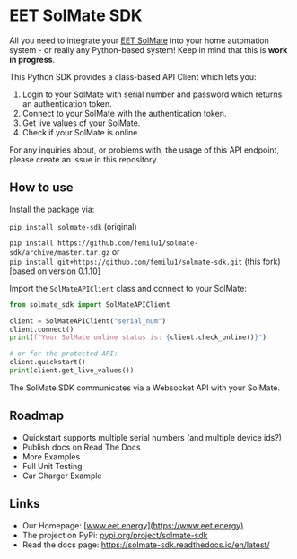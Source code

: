 # EET SolMate SDK

All you need to integrate your [EET SolMate](https://www.eet.energy) into your home automation system - or really any Python-based system!
Keep in mind that this is **work in progress**.

This Python SDK provides a class-based API Client which lets you:

1. Login to your SolMate with serial number and password which returns an authentication token.
2. Connect to your SolMate with the authentication token.
3. Get live values of your SolMate.
4. Check if your SolMate is online.

For any inquiries about, or problems with, the usage of this API endpoint, please create an issue in this repository.

## How to use

Install the package via:

`pip install solmate-sdk` (original)

`pip install https://github.com/femilu1/solmate-sdk/archive/master.tar.gz` or <br>`pip install git+https://github.com/femilu1/solmate-sdk.git` (this fork) \[based on version 0.1.10\]

Import the `SolMateAPIClient` class and connect to your SolMate:

```python
from solmate_sdk import SolMateAPIClient

client = SolMateAPIClient("serial_num")
client.connect()
print(f"Your SolMate online status is: {client.check_online()}")

# or for the protected API:
client.quickstart()
print(client.get_live_values())
```

The SolMate SDK communicates via a Websocket API with your SolMate.

## Roadmap

- Quickstart supports multiple serial numbers (and multiple device ids?)
- Publish docs on Read The Docs
- More Examples
- Full Unit Testing
- Car Charger Example

## Links

- Our Homepage: [www.eet.energy](https://www.eet.energy)
- The project on PyPi: [pypi.org/project/solmate-sdk](https://pypi.org/project/solmate-sdk/)
- Read the docs page: https://solmate-sdk.readthedocs.io/en/latest/
